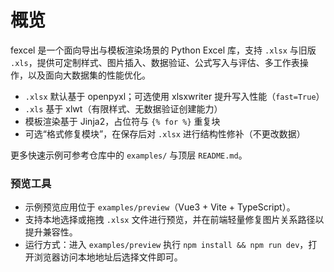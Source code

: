 # 概览

fexcel 是一个面向导出与模板渲染场景的 Python Excel 库，支持 `.xlsx` 与旧版 `.xls`，提供可定制样式、图片插入、数据验证、公式写入与评估、多工作表操作，以及面向大数据集的性能优化。

- `.xlsx` 默认基于 openpyxl；可选使用 xlsxwriter 提升写入性能（`fast=True`）
- `.xls` 基于 xlwt（有限样式、无数据验证创建能力）
- 模板渲染基于 Jinja2，占位符与 `{% for %}` 重复块
- 可选“格式修复模块”，在保存后对 `.xlsx` 进行结构性修补（不更改数据）

更多快速示例可参考仓库中的 `examples/` 与顶层 `README.md`。

### 预览工具
- 示例预览应用位于 `examples/preview`（Vue3 + Vite + TypeScript）。
- 支持本地选择或拖拽 `.xlsx` 文件进行预览，并在前端轻量修复图片关系路径以提升兼容性。
- 运行方式：进入 `examples/preview` 执行 `npm install && npm run dev`，打开浏览器访问本地地址后选择文件即可。